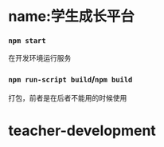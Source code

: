  

# name:学生成长平台

### `npm start`
在开发环境运行服务
### `npm run-script build`/`npm build`
打包，前者是在后者不能用的时候使用
# teacher-development

